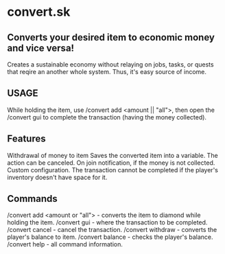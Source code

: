 # convert.sk
Converts your desired item to economic money and vice versa!
---------
Creates a sustainable economy without relaying on jobs, tasks, or quests that reqire an another whole system.  Thus, it's easy source of income.

## USAGE
While holding the item, use /convert add <amount || "all">, then open the /convert gui to complete the transaction (having the money collected).

## Features
Withdrawal of money to item
Saves the converted item into a variable.
The action can be canceled.
On join notification, if the money is not collected.
Custom configuration.
The transaction cannot be completed if the player's inventory doesn't have space for it.

## Commands
/convert add <amount or "all"> - converts the item to diamond while holding the item.
/convert gui - where the transaction to be completed.
/convert cancel - cancel the transaction.
/convert withdraw <amount> - converts the player's balance to item.
/convert balance - checks the player's balance.
/convert help - all command information.

